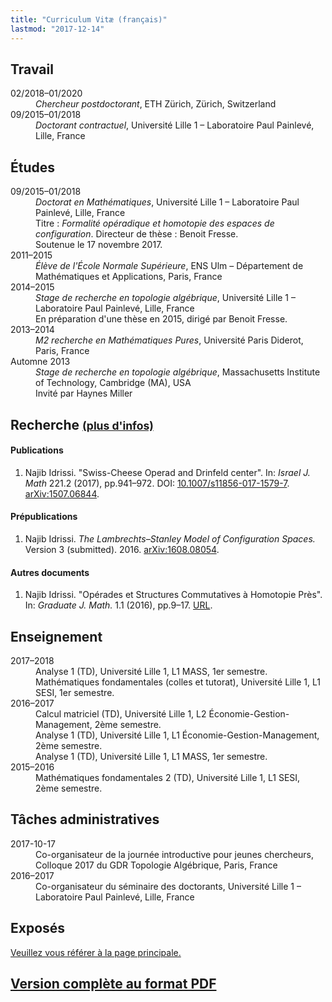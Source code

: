 ```yaml
---
title: "Curriculum Vitæ (français)"
lastmod: "2017-12-14"
---
```



## Travail

<div class="row">
<dt class="col-md-2">02/2018–01/2020</dt>
<dd class="col-md-10"><em>Chercheur postdoctorant</em>, ETH Zürich, Zürich, Switzerland</dd>

<dt class="col-md-2">09/2015–01/2018</dt>
<dd class="col-md-10"><em>Doctorant contractuel</em>, Université Lille 1 – Laboratoire Paul Painlevé, Lille, France</dd>
</div>

## Études

<div class="row">
<dt class="col-md-2">09/2015–01/2018</dt>
<dd class="col-md-10"><em>Doctorat en Mathématiques</em>, Université Lille 1 – Laboratoire Paul Painlevé, Lille, France<br>
Titre : <em>Formalité opéradique et homotopie des espaces de configuration</em>. Directeur de thèse : Benoit Fresse.<br>
Soutenue le 17 novembre 2017.</dd>

<dt class="col-md-2">2011–2015</dt>
<dd class="col-md-10"><em>Élève de l'École Normale Supérieure</em>, ENS Ulm – Département de Mathématiques et Applications, Paris, France</dd>

<dt class="col-md-2">2014–2015</dt>
<dd class="col-md-10"><em>Stage de recherche en topologie algébrique</em>, Université Lille 1 – Laboratoire Paul Painlevé, Lille, France<br>
En préparation d'une thèse en 2015, dirigé par Benoit Fresse.</dd>

<dt class="col-md-2">2013–2014</dt>
<dd class="col-md-10"><em>M2 recherche en Mathématiques Pures</em>, Université Paris Diderot, Paris, France</dd>

<dt class="col-md-2">Automne 2013</dt>
<dd class="col-md-10"><em>Stage de recherche en topologie algébrique</em>, Massachusetts Institute of Technology, Cambridge (MA), USA<br>
Invité par Haynes Miller</dd>
</div>

## Recherche <small>[(plus d'infos)](/research/)</small>

#### Publications

1. Najib Idrissi. "Swiss-Cheese Operad and Drinfeld center". In: *Israel J. Math* 221.2 (2017), pp.941–972. DOI: [10.1007/s11856-017-1579-7](https://doi.org/10.1007/s11856-017-1579-7). [arXiv:1507.06844](http://arxiv.org/abs/1507.06844).

#### Prépublications

1. Najib Idrissi. *The Lambrechts–Stanley Model of Configuration Spaces.* Version 3 (submitted). 2016. [arXiv:1608.08054](http://arxiv.org/abs/1608.08054).

#### Autres documents

1. Najib Idrissi. "Opérades et Structures Commutatives à Homotopie Près". In: *Graduate J. Math.* 1.1 (2016), pp.9–17. [URL](http://www.gradmath.org/article/operades-et-structures-commutatives-a-homotopie-pres/).

## Enseignement

<div class="row">
<dt class="col-md-2">2017–2018</dt>
<dd class="col-md-10">Analyse 1 (TD), Université Lille 1, L1 MASS, 1er semestre.</dd>

<dt class="col-md-2"></dt>
<dd class="col-md-10">Mathématiques fondamentales (colles et tutorat), Université Lille 1, L1 SESI, 1er semestre.</dd>

<dt class="col-md-2">2016–2017</dt>
<dd class="col-md-10">Calcul matriciel (TD), Université Lille 1, L2 Économie-Gestion-Management, 2ème semestre.</dd>
<dt class="col-md-2"></dt>
<dd class="col-md-10">Analyse 1 (TD), Université Lille 1, L1 Économie-Gestion-Management, 2ème semestre.</dd>
<dt class="col-md-2"></dt>
<dd class="col-md-10">Analyse 1 (TD), Université Lille 1, L1 MASS, 1er semestre.</dd>

<dt class="col-md-2">2015–2016</dt>
<dd class="col-md-10">Mathématiques fondamentales 2 (TD), Université Lille 1, L1 SESI, 2ème semestre.</dd>
</div>

## Tâches administratives

<div class="row">
<dt class="col-md-2">2017-10-17</dt>
<dd class="col-md-10">Co-organisateur de la journée introductive pour jeunes chercheurs, Colloque 2017 du GDR Topologie Algébrique, Paris, France</dd>

<dt class="col-md-2">2016–2017</dt>
<dd class="col-md-10">Co-organisateur du séminaire des doctorants, Université Lille 1 – Laboratoire Paul Painlevé, Lille, France</dd>
</div>

## Exposés

[<i class="fa fa-arrow-right" aria-hidden="true"></i> Veuillez vous référer à la page principale.](/talk/)

## [<i class="fa fa-file-pdf-o" aria-hidden="true"></i> Version complète au format PDF](/pdf/cv_idrissi_fr.pdf)
